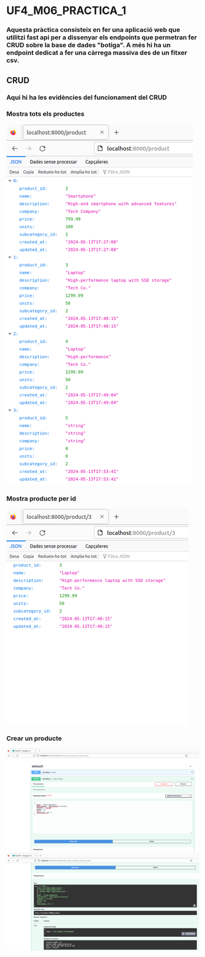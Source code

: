 # UF4_M06_PRACTICA_1
### Aquesta pràctica consisteix en fer una aplicació web que utilitzi fast api per a dissenyar els endpoints que permetran fer CRUD sobre la base de dades "botiga". A més hi ha un endpoint dedicat a fer una càrrega massiva des de un fitxer csv.

## CRUD
### Aqui hi ha les evidències del funcionament del CRUD
### Mostra tots els productes
![Mostra tots](imatges/mostra_tots.png)

### Mostra producte per id
![Mostra per id](imatges/mostra_id.png)

### Crear un producte
![Crear1](imatges/crear_1.png)
![Crear1](imatges/crear_2.png)
